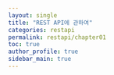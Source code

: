 ```yaml
---
layout: single
title: "REST API에 관하여"
categories: restapi
permalink: restapi/chapter01
toc: true
author_profile: true
sidebar_main: true
---
```

